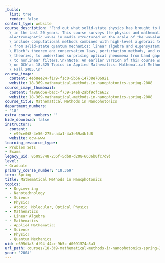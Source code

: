 ```yaml
---
_build:
  list: true
  render: false
content_type: website
course_description: "Find out what solid-state physics has brought to Electromagnetism\
  \ in the last 20 years. This course surveys the physics and mathematics of nanophotonics\u2014\
  electromagnetic waves in media structured on the scale of the wavelength.\n\nTopics\
  \ include computational methods combined with high-level algebraic techniques borrowed\
  \ from solid-state quantum mechanics: linear algebra and eigensystems, group theory,\
  \ Bloch's theorem and conservation laws, perturbation methods, and coupled-mode\
  \ theories, to understand surprising optical phenomena from band gaps to slow light\
  \ to nonlinear filters.\n\nNote: An earlier version of this course was published\
  \ on OCW as 18.325 Topics in Applied Mathematics: Mathematical Methods in Nanophotonics,\
  \ Fall 2005.\n"
course_image:
  content: 4eb8ee24-f1c9-f1c0-5b56-14738e706921
  website: 18-369-mathematical-methods-in-nanophotonics-spring-2008
course_image_thumbnail:
  content: fa8a6d6e-badc-f739-14eb-2abf9cfce632
  website: 18-369-mathematical-methods-in-nanophotonics-spring-2008
course_title: Mathematical Methods in Nanophotonics
department_numbers:
- '18'
extra_course_numbers: ''
hide_download: false
instructors:
  content:
  - e99ce068-4e56-275c-a4a1-4a3e69a4bfd8
  website: ocw-www
learning_resource_types:
- Problem Sets
- Exams
legacy_uid: 85095748-236f-5db8-d208-6636b0fc7d9b
level:
- Graduate
primary_course_number: '18.369'
term: Spring
title: Mathematical Methods in Nanophotonics
topics:
- - Engineering
  - Nanotechnology
- - Science
  - Physics
  - Atomic, Molecular, Optical Physics
- - Mathematics
  - Linear Algebra
- - Mathematics
  - Applied Mathematics
- - Science
  - Physics
  - Quantum Mechanics
uid: e695d5a3-df94-44ce-9b5c-d0091574a3a3
url_path: courses/18-369-mathematical-methods-in-nanophotonics-spring-2008
year: '2008'
---
```

